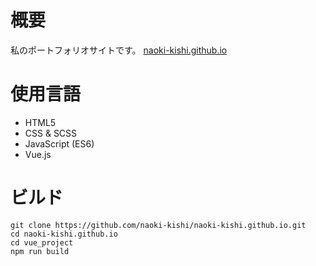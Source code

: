 # 概要
私のポートフォリオサイトです。
[naoki-kishi.github.io](https://naoki-kishi.github.io)

# 使用言語
- HTML5
- CSS & SCSS
- JavaScript (ES6)
- Vue.js


# ビルド
```
git clone https://github.com/naoki-kishi/naoki-kishi.github.io.git
cd naoki-kishi.github.io
cd vue_project
npm run build
```